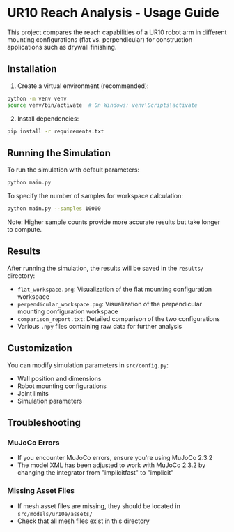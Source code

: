 # UR10 Reach Analysis - Usage Guide

This project compares the reach capabilities of a UR10 robot arm in different mounting configurations (flat vs. perpendicular) for construction applications such as drywall finishing.

## Installation

1. Create a virtual environment (recommended):
```bash
python -m venv venv
source venv/bin/activate  # On Windows: venv\Scripts\activate
```

2. Install dependencies:
```bash
pip install -r requirements.txt
```

## Running the Simulation

To run the simulation with default parameters:
```bash
python main.py
```

To specify the number of samples for workspace calculation:
```bash
python main.py --samples 10000
```

Note: Higher sample counts provide more accurate results but take longer to compute.

## Results

After running the simulation, the results will be saved in the `results/` directory:

- `flat_workspace.png`: Visualization of the flat mounting configuration workspace
- `perpendicular_workspace.png`: Visualization of the perpendicular mounting configuration workspace
- `comparison_report.txt`: Detailed comparison of the two configurations
- Various `.npy` files containing raw data for further analysis

## Customization

You can modify simulation parameters in `src/config.py`:
- Wall position and dimensions
- Robot mounting configurations
- Joint limits
- Simulation parameters

## Troubleshooting

### MuJoCo Errors
- If you encounter MuJoCo errors, ensure you're using MuJoCo 2.3.2
- The model XML has been adjusted to work with MuJoCo 2.3.2 by changing the integrator from "implicitfast" to "implicit"

### Missing Asset Files
- If mesh asset files are missing, they should be located in `src/models/ur10e/assets/`
- Check that all mesh files exist in this directory 